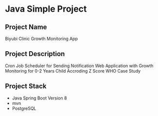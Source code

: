 # Java Simple Project

## Project Name
Biyubi Clinic Growth Monitoring App 

## Project Description
Cron Job Scheduler for Sending Notification Web Application with Growth Monitoring for 0-2 Years Child Accroding Z Score WHO Case Study

## Project Stack
- Java Spring Boot Version 8
- mvn
- PostgreSQL
